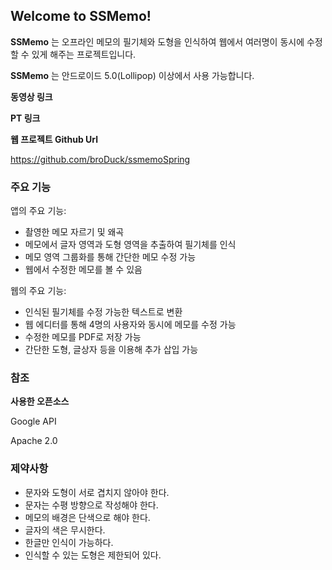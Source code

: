 ## Welcome to SSMemo! ##

**SSMemo** 는 오프라인 메모의  필기체와 도형을 인식하여 웹에서 여러명이 동시에 수정할 수 있게 해주는 프로젝트입니다.

**SSMemo** 는 안드로이드 5.0(Lollipop) 이상에서 사용 가능합니다.

**동영상 링크**

**PT 링크**

**웹 프로젝트 Github Url**

https://github.com/broDuck/ssmemoSpring


### 주요 기능 ###

앱의 주요 기능:

- 촬영한 메모 자르기 및 왜곡
- 메모에서 글자 영역과 도형 영역을 추출하여 필기체를 인식
- 메모 영역 그룹화를 통해 간단한 메모 수정 가능
- 웹에서 수정한 메모를 볼 수 있음

웹의 주요 기능:

- 인식된 필기체를 수정 가능한 텍스트로 변환
- 웹 에디터를 통해 4명의 사용자와 동시에 메모를 수정 가능
- 수정한 메모를 PDF로 저장 가능
- 간단한 도형, 글상자 등을 이용해 추가 삽입 가능


### 참조 ###
**사용한 오픈소스**

Google API

Apache 2.0

### 제약사항 ###

- 문자와 도형이 서로 겹치지 않아야 한다.
- 문자는 수평 방향으로 작성해야 한다.
- 메모의 배경은 단색으로 해야 한다.
- 글자의 색은 무시한다.
- 한글만 인식이 가능하다.
- 인식할 수 있는 도형은 제한되어 있다.